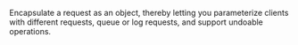 Encapsulate a request as an object, thereby letting you parameterize clients with different requests, queue or
log requests, and support undoable operations.

